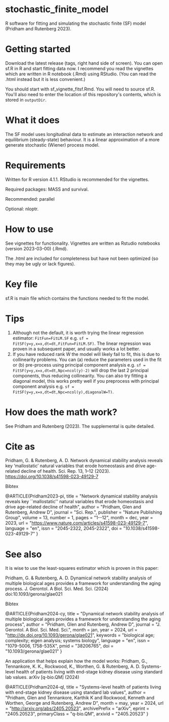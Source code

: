 # stochastic_finite_model
R software for fitting and simulating the stochastic finite (SF) model (Pridham and Rutenberg 2023).

# **Getting started**
Download the latest release (tags, right hand side of screen). You can open sf.R in R and start fitting data now. I recommend you read the vignettes which are written in R notebook (.Rmd) using RStudio. (You can read the .html instead but it is less convenient.)

You should start with sf_vignette_fitsf.Rmd. You will need to source sf.R. You'll also need to enter the location of this repository's contents, which is stored in `outputDir`.

# **What it does**
The SF model uses longitudinal data to estimate an interaction network and equilibrium (steady-state) behaviour. It is a linear approximation of a more generate stochastic (Wiener) process model.

# **Requirements**
Written for R version 4.1.1. RStudio is recommended for the vignettes.

Required packages: MASS and survival. 

Recommended: parallel

Optional: nloptr.

# **How to use**
See vignettes for functionality. Vignettes are written as Rstudio notebooks (version 2023-03-00) (.Rmd). 

The .html are included for completeness but have not been optimized (so they may be ugly or lack figures).

# **Key file**
sf.R is main file which contains the functions needed to fit the model.

# **Tips**
1. Although not the default, it is worth trying the linear regression estimator: `FitFun=FitLM.SF` e.g. `sf = FitSF(y=y,x=x,dt=dt,FitFun=FitLM.SF)`. The linear regression was proven in a subsequent paper, and usually works a lot better.
2. If you have reduced rank W the model will likely fail to fit, this is due to collinearity problems. You can (a) reduce the parameters used in the fit or (b) pre-process using principal component analysis e.g. `sf = FitSF(y=y,x=x,dt=dt,Npc=ncol(y)-2)` will drop the last 2 principal components, thus reducing collinearity. You can also try fitting a diagonal model, this works pretty well if you preprocess with principal component analysis e.g. `sf = FitSF(y=y,x=x,dt=dt,Npc=ncol(y),diagonalW=T)`.

# **How does the math work?**
See Pridham and Rutenberg (2023). The supplemental is quite detailed.

# **Cite as**
Pridham, G. & Rutenberg, A. D. Network dynamical stability analysis reveals key ‘mallostatic’ natural variables that erode homeostasis and drive age-related decline of health. Sci. Rep. 13, 1–12 (2023). https://doi.org/10.1038/s41598-023-49129-7

Bibtex

@ARTICLE{Pridham2023-pi,
  title     = "Network dynamical stability analysis reveals key ``mallostatic''
               natural variables that erode homeostasis and drive age-related
               decline of health",
  author    = "Pridham, Glen and Rutenberg, Andrew D",
  journal   = "Sci. Rep.",
  publisher = "Nature Publishing Group",
  volume    =  13,
  number    =  1,
  pages     = "1--12",
  month     =  dec,
  year      =  2023,
  url       = "https://www.nature.com/articles/s41598-023-49129-7",
  language  = "en",
  issn      = "2045-2322, 2045-2322",
  doi       = "10.1038/s41598-023-49129-7"
}


# **See also**
It is wise to use the least-squares estimator which is proven in this paper:

Pridham, G. & Rutenberg, A. D. Dynamical network stability analysis of multiple biological ages provides a framework for understanding the aging process. J. Gerontol. A Biol. Sci. Med. Sci. (2024) doi:10.1093/gerona/glae021

Bibtex

@ARTICLE{Pridham2024-cy,
  title    = "Dynamical network stability analysis of multiple biological ages
              provides a framework for understanding the aging process",
  author   = "Pridham, Glen and Rutenberg, Andrew D",
  journal  = "J. Gerontol. A Biol. Sci. Med. Sci.",
  month    =  jan,
  year     =  2024,
  url      = "http://dx.doi.org/10.1093/gerona/glae021",
  keywords = "biological age; complexity; eigen analysis; systems biology",
  language = "en",
  issn     = "1079-5006, 1758-535X",
  pmid     = "38206765",
  doi      = "10.1093/gerona/glae021"
}

An application that helps explain how the model works:
Pridham, G., Tennankore, K. K., Rockwood, K., Worthen, G. & Rutenberg, A. D. Systems-level health of patients living with end-stage kidney disease using standard lab values. arXiv [q-bio.QM] (2024)

@ARTICLE{Pridham2024-ql,
  title         = "Systems-level health of patients living with end-stage
                   kidney disease using standard lab values",
  author        = "Pridham, Glen and Tennankore, Karthik K and Rockwood,
                   Kenneth and Worthen, George and Rutenberg, Andrew D",
  month         =  may,
  year          =  2024,
  url           = "http://arxiv.org/abs/2405.20523",
  archivePrefix = "arXiv",
  eprint        = "2405.20523",
  primaryClass  = "q-bio.QM",
  arxivid       = "2405.20523"
}
